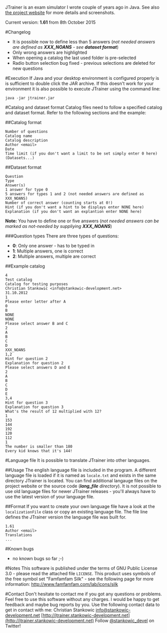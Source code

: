 JTrainer is an exam simulator I wrote couple of years ago in Java. See also [the project website](http://jtrainer.stankowic-development.net) for more details and screenshots.

Current version: **1.61** from 8th October 2015



#Changelog
- It is possible now to define less than 5 answers (*not needed answers are defined as __XXX_NOANS__ - see __dataset format__*)
- Only wrong answers are highlighted
- When opening a catalog the last used folder is pre-selected
- Radio button selection bug fixed - previous selections are deleted for new questions

#Execution
If Java and your desktop environment is configured properly is is sufficient to double click the JAR archive.
If this doesn't work for your environment it is also possible to execute JTrainer using the command line:
```
java -jar jtrainer.jar
```

#Catalog and dataset format
Catalog files need to follow a specified catalog and dataset format. Refer to the following sections and the example:

##Catalog format
```
Number of questions
Catalog name
Catalog description
Author <email>
Date
Time limit (if you don't want a limit to be set simply enter 0 here)
(Datasets...)
```

##Dataset format
```
Question
Type
Answer(s)
1 answer for type 0
5 answers for types 1 and 2 (not needed answers are defined as XXX_NOANS)
Number of correct answer (counting starts at 0!)
Hint (if you don't want a hint to be displays enter NONE here)
Explanation (if you don't want an explantion enter NONE here)
```

**Note:** You have to define one or five answers (*not needed answers can be marked as not-needed by suppliying __XXX_NOANS__*)

###Question types
There are three types of questions:
- **0**: Only one answer - has to be typed in
- **1**: Multiple answers, one is correct
- **2**: Multiple answers, multiple are correct

##Example catalog

```
4
Test catalog
Catalog for testing purposes
Christian Stankowic <info@stankowic-development.net>
31.10.2012
1
Please enter letter after A
0
B
NONE
NONE
Please select answer B and C
2
A
B
C
D
XXX_NOANS
1,2
Hint for question 2
Explanation for question 2
Please select answers D and E
2
A
B
C
D
E
3,4
Hint for question 3
Explanation for question 3
What's the result of 12 multiplied with 12?
1
153
144
192
120
112
1
The number is smaller than 180
Every kid knows that it's 144!
```

#Language file
It is possible to translate JTrainer into other languages.

##Usage
The english language file is included in the program. A different language file is loaded if it is named as ``locale.txt`` and exists in the same directory JTrainer is located. You can find additional langauge files on the project website or the source code (*__lang_file__ directory*).
It is not possible to use old language files for newer JTrainer releases - you'll always have to use the latest version of your language file.

##Format
If you want to create your own language file have a look at the ``localizationFile`` class or copy an existing language file. The file line defines the JTrainer version the language file was built for.

```
1.61
Author <email>
Translations
...
```

#Known bugs
- no known bugs so far ;-)

#Notes
This software is published under the terms of GNU Public License 3.0 - please read the attached file ``LICENSE``.
This product uses symbols of the free symbol set "Famfamfam Silk" - see the following page for more information: http://www.famfamfam.com/lab/icons/silk

#Contact
Don't hesitate to contact me if you got any questions or problems. Feel free to use this software without any charges. I would be happy to get feedback and maybe bug reports by you.
Use the following contact data to get in contact with me:
Christian Stankowic <info@stankowic-development.net>
[http://jtrainer.stankowic-development.net](http://jtrainer.stankowic-development.net)
Follow [@stankowic_devel](https://www.twitter.com/stankowic_devel) on Twitter!

